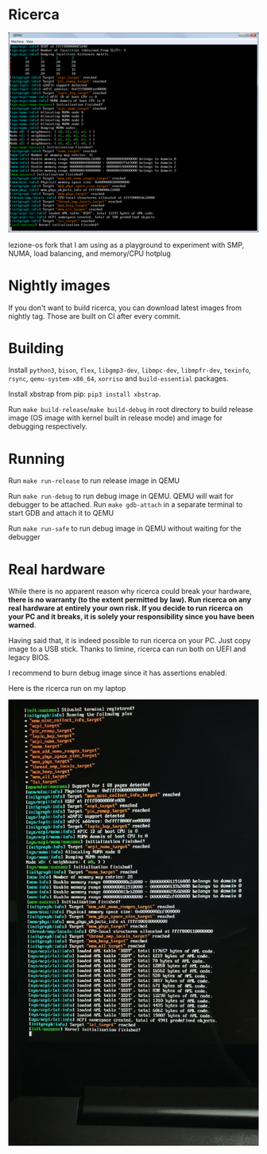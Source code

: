 # Ricerca

![](screenshots/system-init.png)

lezione-os fork that I am using as a playground to experiment with SMP, NUMA, load balancing, and memory/CPU hotplug

# Nightly images

If you don't want to build ricerca, you can download latest images from nightly tag. Those are built on CI after every commit.

# Building

Install `python3`, `bison`, `flex`, `libgmp3-dev`, `libmpc-dev`, `libmpfr-dev`, `texinfo`, `rsync`, `qemu-system-x86_64`, `xorriso` and `build-essential` packages.

Install xbstrap from pip: `pip3 install xbstrap`.

Run `make build-release`/`make build-debug` in root directory to build release image (OS image with kernel built in release mode) and image for debugging respectively.

# Running

Run `make run-release` to run release image in QEMU

Run `make run-debug` to run debug image in QEMU. QEMU will wait for debugger to be attached. Run `make gdb-attach` in a separate terminal to start GDB and attach it to QEMU

Run `make run-safe` to run debug image in QEMU without waiting for the debugger

# Real hardware

While there is no apparent reason why ricerca could break your hardware, **there is no warranty (to the extent permitted by law). Run ricerca on any real hardware at entirely your own risk. If you decide to run ricerca on your PC and it breaks, it is solely your responsibility since you have been warned**.

Having said that, it is indeed possible to run ricerca on your PC. Just copy image to a USB stick. Thanks to limine, ricerca can run both on UEFI and legacy BIOS.

I recommend to burn debug image since it has assertions enabled.

Here is the ricerca run on my laptop

![](screenshots/real-hw.jpg)
